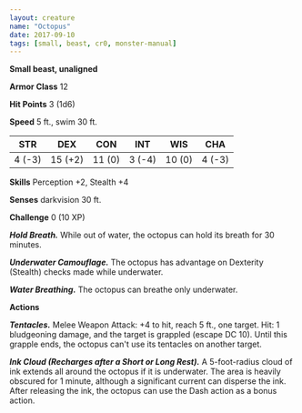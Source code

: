```yaml
---
layout: creature
name: "Octopus"
date: 2017-09-10
tags: [small, beast, cr0, monster-manual]
---
```


**Small beast, unaligned**

**Armor Class** 12

**Hit Points** 3 (1d6)

**Speed** 5 ft., swim 30 ft.

|   STR   |   DEX   |   CON   |   INT   |   WIS   |   CHA   |
|:-----:|:-----:|:-----:|:-----:|:-----:|:-----:|
| 4 (-3) | 15 (+2) | 11 (0) | 3 (-4) | 10 (0) | 4 (-3) |

**Skills** Perception +2, Stealth +4

**Senses** darkvision 30 ft.

**Challenge** 0 (10 XP)

***Hold Breath.*** While out of water, the octopus can hold its breath for 30 minutes.

***Underwater Camouflage.*** The octopus has advantage on Dexterity (Stealth) checks made while underwater.

***Water Breathing.*** The octopus can breathe only underwater.

**Actions**

***Tentacles.*** Melee Weapon Attack: +4 to hit, reach 5 ft., one target. Hit: 1 bludgeoning damage, and the target is grappled (escape DC 10). Until this grapple ends, the octopus can't use its tentacles on another target.

***Ink Cloud (Recharges after a Short or Long Rest).*** A 5-foot-radius cloud of ink extends all around the octopus if it is underwater. The area is heavily obscured for 1 minute, although a significant current can disperse the ink. After releasing the ink, the octopus can use the Dash action as a bonus action.

